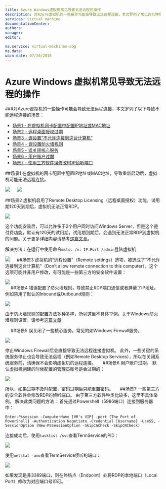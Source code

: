 ```yaml
---
title: Azure Windows虚拟机常见导致无法远程的操作
description: 对Azure虚拟机的一些操作可能会导致无法远程连接，本文罗列了常见的几种场景。
services: virtual machine
documentationCenter: 
authors: 
manager: 
editor: 

ms.service: virtual-machines-aog
ms.date: 
wacn.date: 07/26/2016
---
```


# Azure Windows 虚拟机常见导致无法远程的操作

###对Azure虚拟机的一些操作可能会导致无法远程连接，本文罗列了以下导致不能远程连接的场景：

- [场景1 - 在虚拟机网卡配置中配置IP地址或MAC地址](#scenario01)
- [场景2 - 远程桌面授权过期](#scenario02)
- [场景3 - 误设置“不允许连接到这台计算机”](#scenario03)
- [场景4 - 误设置防火墙规则](#scenario04)
- [场景5 - 误关闭核心服务](#scenario05)
- [场景6 - 用户账户过期](#scenario06)
- [场景7 - 使用三方软件误修改RDP侦听端口](#scenario07)

##<a id="scenario01"></a>场景1
在虚拟机的网卡配置中配置IP地址或MAC地址，导致重新启动后，虚拟机可能无法远程连接。
 
![](./media/aog-virtual-machines-windows-scenarios-unable-to-remote/scenario-01-01.png) 
 
![](./media/aog-virtual-machines-windows-scenarios-unable-to-remote/scenario-01-02.png) 

##<a id="scenario02"></a>场景2
虚拟机启用了Remote Desktop Licensing（远程桌面授权）功能，试用期120天到期后，虚拟机无法正常RDP。
 
![](./media/aog-virtual-machines-windows-scenarios-unable-to-remote/scenario-02-01.png) 

这个功能安装后，可以允许多于2个用户同时访问Windows Server，但是这个是付费功能，默认有120天的试用期，试用期到期后，会遇到无法正常RDP到虚拟机的问题。关于更多详细内容请参考[这篇文章](https://technet.microsoft.com/zh-cn/library/cc725933%28v=ws.11%29.aspx?f=255&MSPPError=-2147217396)。

解决方法：在运行中使用命令`mstsc /v: IP:Port /admin`登陆虚拟机

![](./media/aog-virtual-machines-windows-scenarios-unable-to-remote/scenario-02-02.png) 
 
##<a id="scenario03"></a>场景3
虚拟机的“远程设置”（Remote settings）选项，被选成了“不允许连接到这台计算机”（Don’t allow remote connection to this computer），这个选项可能并非用户修改，有可能是一些第三方的安全软件设置：

![](./media/aog-virtual-machines-windows-scenarios-unable-to-remote/scenario-03-01.png)  
 
##<a id="scenario04"></a>场景4
错误配置了防火墙规则，导致禁止RDP端口通信或者屏蔽了IP地址。
例如禁用了默认的Inbound或Outbound规则：

![](./media/aog-virtual-machines-windows-scenarios-unable-to-remote/scenario-04-01.png)  

由于防火墙规则的配置方法多种多样，所以这里不具体举例。关于Windows防火墙规则设置，请参考[这篇文章](https://technet.microsoft.com/zh-cn/library/cc753558%28v=ws.11%29.aspx)

 
##<a id="scenario05"></a>场景5
误关闭了一些核心服务。常见的如Windows Firewall服务。 

![](./media/aog-virtual-machines-windows-scenarios-unable-to-remote/scenario-05-01.png)  

停止Windows Firewall后会直接导致无法远程连接虚拟机。
此外，一些关键的系统服务停止也会导致无法远程（例如Remote Desktop Services），所以在关闭系统服务前，请确保不会影响虚拟机的远程连接。
 
##<a id="scenario06"></a>场景6
用户账户过期。
默认虚拟机创建的时候配置的管理员账号是会过期的：

![](./media/aog-virtual-machines-windows-scenarios-unable-to-remote/scenario-06-01.png)   

所以，如果过期不及时配置，密码过期后只能重置密码。
 
##<a id="scenario07"></a>场景7
一些第三方的安全软件会修改RDP的侦听端口。
由于第三方软件种类比较多，这里不具体举例。
解决此类问题的方法：
首先通过Powershell（5986端口）连接到服务器中：

    Enter-Pssession -ComputerName [VM's VIP] -port [The Port of PowerShell] -Authentication Negotiate -Credential [Username] -UseSSL -SessionOption (New-PSSessionOption -SkipCACheck -SkipCNCheck)

连接成功后，使用`tasklist /svc`查看TermService的PID：
 
![](./media/aog-virtual-machines-windows-scenarios-unable-to-remote/scenario-07-01.png)  

使用`netstat -ano`查看TermService侦听的端口：

![](./media/aog-virtual-machines-windows-scenarios-unable-to-remote/scenario-07-02.png)  
 
如果发现是非3389端口，则在终结点（Endpoint）处将RDP的本地端口（Local Port）修改为对应端口号即可。
